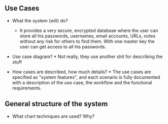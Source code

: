 ## Use Cases

* What the system (will) do?
    * It provides a very secure, encrypted database where the user can store all his passwords, usernames, 
email accounts, URLs, notes without any risk for others to find them. With one master key the user can
get access to all his passwords.

* Use case diagram?
      * Not really, they use another shit for describing the stuff

* How cases are described, how much details?
      * The use cases are specified as "system features", and each scenario is fully documented with a description of
        the use case, the workflow and the functional requirements.
      
## General structure of the system

* What chart techniques are used? Why?

